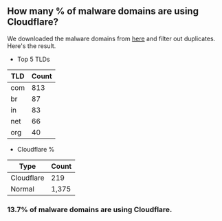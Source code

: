 ## How many % of malware domains are using Cloudflare?


We downloaded the malware domains from [here](https://urlhaus.abuse.ch) and filter out duplicates.
Here's the result.


[//]: # (start replacement)


- Top 5 TLDs

| TLD | Count |
| --- | --- |
| com | 813 |
| br | 87 |
| in | 83 |
| net | 66 |
| org | 40 |


- Cloudflare %

| Type | Count |
| --- | --- |
| Cloudflare | 219 |
| Normal | 1,375 |


### 13.7% of malware domains are using Cloudflare.